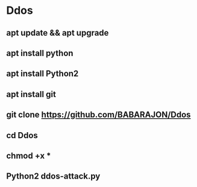 # Ddos
## apt update && apt upgrade
## apt install python
## apt install Python2
## apt install git
## git clone https://github.com/BABARAJON/Ddos
## cd Ddos
## chmod +x *
## Python2 ddos-attack.py
